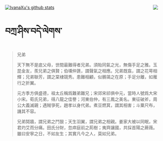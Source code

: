 [![IvanaXu's github stats](https://github-readme-stats.vercel.app/api?username=IvanaXu&show_icons=true&theme=vue-dark)](https://github.com/anuraghazra/github-readme-stats)
<img align="right" src="https://github-readme-stats.vercel.app/api/top-langs/?username=IvanaXu&langs_count=3&theme=graywhite" />
# བཀྲ་ཤིས་བདེ་ལེགས་
> 兄弟
> 
> 天下無不是底父母，世間最難得者兄弟。須貽同氣之光，無傷手足之雅。玉昆金友，羨兄弟之俱賢；伯壎仲篪，謂聲氣之相應。兄弟既翕，謂之花萼相輝；兄弟聯芳，謂之棠棣競秀。患難相顧，似鶺鴒之在原；手足分離，如雁行之折翼。
> 
> 元方季方俱盛德，祖太丘稱爲難弟難兄；宋郊宋祁俱中元，當時人號爲大宋小宋。荀氏兄弟，得八龍之佳譽；河東伯仲，有三鳳之美名。東征破斧，周公大義滅親；遇賊爭死，趙孝以身代弟。煮豆燃萁，謂其相害；斗粟尺布，譏其不容。
> 
> 兄弟鬩牆，謂兄弟之鬥狠；天生羽翼，謂兄弟之相親。姜家大被以同眠，宋君灼艾而分痛。田氏分財，忽瘁庭前之荊樹；夷齊讓國，共採首陽之蕨薇。雖曰安寧之日，不如友生；其實凡今之人，莫如兄弟。
>